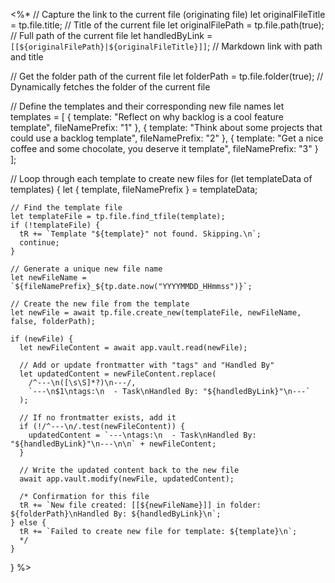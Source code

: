 <%*
  // Capture the link to the current file (originating file)
  let originalFileTitle = tp.file.title; // Title of the current file
  let originalFilePath = tp.file.path(true); // Full path of the current file
  let handledByLink = `[[${originalFilePath}|${originalFileTitle}]]`; // Markdown link with path and title

  // Get the folder path of the current file
  let folderPath = tp.file.folder(true); // Dynamically fetches the folder of the current file

  // Define the templates and their corresponding new file names
  let templates = [
    { template: "Reflect on why backlog is a cool feature template", fileNamePrefix: "1" },
    { template: "Think about some projects that could use a backlog template", fileNamePrefix: "2" },
    { template: "Get a nice coffee and some chocolate, you deserve it template", fileNamePrefix: "3" }
  ];

  // Loop through each template to create new files
  for (let templateData of templates) {
    let { template, fileNamePrefix } = templateData;

    // Find the template file
    let templateFile = tp.file.find_tfile(template);
    if (!templateFile) {
      tR += `Template "${template}" not found. Skipping.\n`;
      continue;
    }

    // Generate a unique new file name
    let newFileName = `${fileNamePrefix}_${tp.date.now("YYYYMMDD_HHmmss")}`;

    // Create the new file from the template
    let newFile = await tp.file.create_new(templateFile, newFileName, false, folderPath);

    if (newFile) {
      let newFileContent = await app.vault.read(newFile);

      // Add or update frontmatter with "tags" and "Handled By"
      let updatedContent = newFileContent.replace(
        /^---\n([\s\S]*?)\n---/,
        `---\n$1\ntags:\n  - Task\nHandled By: "${handledByLink}"\n---`
      );

      // If no frontmatter exists, add it
      if (!/^---\n/.test(newFileContent)) {
        updatedContent = `---\ntags:\n  - Task\nHandled By: "${handledByLink}"\n---\n\n` + newFileContent;
      }

      // Write the updated content back to the new file
      await app.vault.modify(newFile, updatedContent);

      /* Confirmation for this file
      tR += `New file created: [[${newFileName}]] in folder: ${folderPath}\nHandled By: ${handledByLink}\n`;
    } else {
      tR += `Failed to create new file for template: ${template}\n`;
      */
    }
  }
%>

